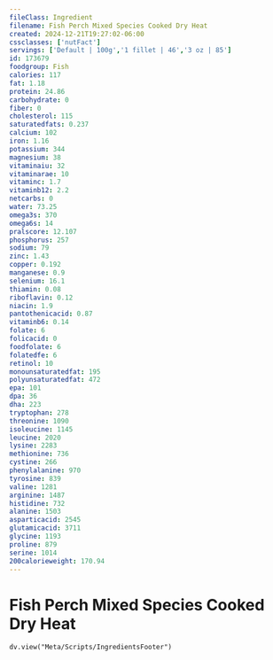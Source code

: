 ```yaml
---
fileClass: Ingredient
filename: Fish Perch Mixed Species Cooked Dry Heat
created: 2024-12-21T19:27:02-06:00
cssclasses: ['nutFact']
servings: ['Default | 100g','1 fillet | 46','3 oz | 85']
id: 173679
foodgroup: Fish
calories: 117
fat: 1.18
protein: 24.86
carbohydrate: 0
fiber: 0
cholesterol: 115
saturatedfats: 0.237
calcium: 102
iron: 1.16
potassium: 344
magnesium: 38
vitaminaiu: 32
vitaminarae: 10
vitaminc: 1.7
vitaminb12: 2.2
netcarbs: 0
water: 73.25
omega3s: 370
omega6s: 14
pralscore: 12.107
phosphorus: 257
sodium: 79
zinc: 1.43
copper: 0.192
manganese: 0.9
selenium: 16.1
thiamin: 0.08
riboflavin: 0.12
niacin: 1.9
pantothenicacid: 0.87
vitaminb6: 0.14
folate: 6
folicacid: 0
foodfolate: 6
folatedfe: 6
retinol: 10
monounsaturatedfat: 195
polyunsaturatedfat: 472
epa: 101
dpa: 36
dha: 223
tryptophan: 278
threonine: 1090
isoleucine: 1145
leucine: 2020
lysine: 2283
methionine: 736
cystine: 266
phenylalanine: 970
tyrosine: 839
valine: 1281
arginine: 1487
histidine: 732
alanine: 1503
asparticacid: 2545
glutamicacid: 3711
glycine: 1193
proline: 879
serine: 1014
200calorieweight: 170.94
---
```


# Fish Perch Mixed Species Cooked Dry Heat

```dataviewjs
dv.view("Meta/Scripts/IngredientsFooter")
```